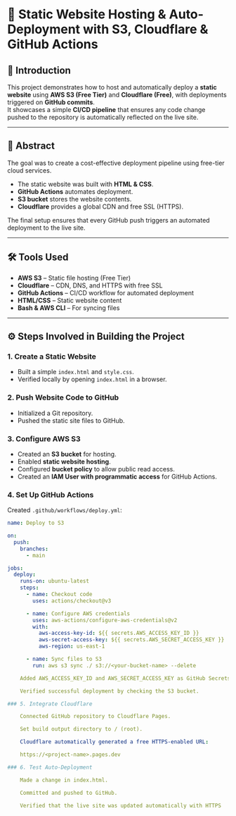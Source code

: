 # 🚀 Static Website Hosting & Auto-Deployment with S3, Cloudflare & GitHub Actions

## 📌 Introduction
This project demonstrates how to host and automatically deploy a **static website** using **AWS S3 (Free Tier)** and **Cloudflare (Free)**, with deployments triggered on **GitHub commits**.  
It showcases a simple **CI/CD pipeline** that ensures any code change pushed to the repository is automatically reflected on the live site.

---

## 📖 Abstract
The goal was to create a cost-effective deployment pipeline using free-tier cloud services.  
- The static website was built with **HTML & CSS**.  
- **GitHub Actions** automates deployment.  
- **S3 bucket** stores the website contents.  
- **Cloudflare** provides a global CDN and free SSL (HTTPS).  

The final setup ensures that every GitHub push triggers an automated deployment to the live site.

---

## 🛠️ Tools Used
- **AWS S3** – Static file hosting (Free Tier)  
- **Cloudflare** – CDN, DNS, and HTTPS with free SSL  
- **GitHub Actions** – CI/CD workflow for automated deployment  
- **HTML/CSS** – Static website content  
- **Bash & AWS CLI** – For syncing files  

---

## ⚙️ Steps Involved in Building the Project

### 1. Create a Static Website
- Built a simple `index.html` and `style.css`.  
- Verified locally by opening `index.html` in a browser.  

### 2. Push Website Code to GitHub
- Initialized a Git repository.  
- Pushed the static site files to GitHub.

### 3. Configure AWS S3
- Created an **S3 bucket** for hosting.  
- Enabled **static website hosting**.  
- Configured **bucket policy** to allow public read access.  
- Created an **IAM User with programmatic access** for GitHub Actions.

### 4. Set Up GitHub Actions
Created `.github/workflows/deploy.yml`:

```yaml
name: Deploy to S3

on:
  push:
    branches:
      - main

jobs:
  deploy:
    runs-on: ubuntu-latest
    steps:
      - name: Checkout code
        uses: actions/checkout@v3

      - name: Configure AWS credentials
        uses: aws-actions/configure-aws-credentials@v2
        with:
          aws-access-key-id: ${{ secrets.AWS_ACCESS_KEY_ID }}
          aws-secret-access-key: ${{ secrets.AWS_SECRET_ACCESS_KEY }}
          aws-region: us-east-1

      - name: Sync files to S3
        run: aws s3 sync ./ s3://<your-bucket-name> --delete

    Added AWS_ACCESS_KEY_ID and AWS_SECRET_ACCESS_KEY as GitHub Secrets.

    Verified successful deployment by checking the S3 bucket.

### 5. Integrate Cloudflare

    Connected GitHub repository to Cloudflare Pages.

    Set build output directory to / (root).

    Cloudflare automatically generated a free HTTPS-enabled URL:

    https://<project-name>.pages.dev

### 6. Test Auto-Deployment

    Made a change in index.html.

    Committed and pushed to GitHub.

    Verified that the live site was updated automatically with HTTPS